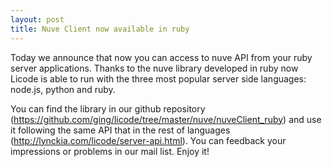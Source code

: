 ```yaml
--- 
layout: post 
title: Nuve Client now available in ruby
--- 
```


Today we announce that now you can access to nuve API from your ruby server applications. Thanks to the nuve library developed in ruby now Licode is able to run with the three most popular server side languages: node.js, python and ruby.

You can find the library in our github repository (https://github.com/ging/licode/tree/master/nuve/nuveClient_ruby) and use it following the same API that in the rest of languages (http://lynckia.com/licode/server-api.html). You can feedback your impressions or problems in our mail list. Enjoy it!  
